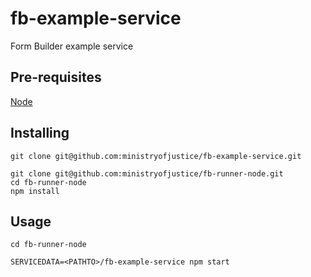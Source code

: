 # fb-example-service

Form Builder example service

## Pre-requisites

  [Node](https://nodejs.org)

## Installing

```
git clone git@github.com:ministryofjustice/fb-example-service.git

git clone git@github.com:ministryofjustice/fb-runner-node.git
cd fb-runner-node
npm install
```

## Usage

```
cd fb-runner-node

SERVICEDATA=<PATHTO>/fb-example-service npm start
```
